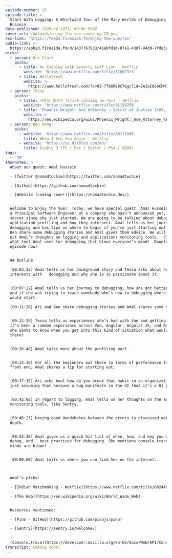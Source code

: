 ```yaml
---
episode-number: 29
episode-title: >-
  Start With Logging: A Whirlwind Tour of the Many Worlds of Debugging with Amal
  Hussein
date-published: 2020-08-10T11:00:00.000Z
cover-art: /uploads/enjoy-the-vue-cover-ep-29.png
rss-link: 'https://feeds.fireside.fm/enjoy-the-vue/rss'
audio-link: >-
  https://aphid.fireside.fm/d/1437767933/41abfd1d-87a1-43d7-94d9-7fda3a5120e1/1effe766-3c58-48b9-b2f9-1856c3e9af8f.mp3
picks:
  - person: Ari Clark
    picks:
      - title: An Evening with Beverly Luff Linn - Netflix
        website: 'https://www.netflix.com/title/81002313'
      - title: HelloFresh
        website: >-
          https://www.hellofresh.com/?c=92-7T6GR88C7&gclid=EAIaIQobChMIj4SErN_46gIVJv7jBx38nw-eEAAYASAAEgLx7_D_BwE&locale=en-US
  - person: Tessa
    picks:
      - title: 사랑의 불시착 (Crash Landing on You) - Netflix
        website: 'https://www.netflix.com/title/81159258'
      - title: 'Phoenix Wright: Ace Attorney − Spirit of Justice (iOS, Android, N3DS)'
        website: >-
          https://en.wikipedia.org/wiki/Phoenix_Wright:_Ace_Attorney_%E2%88%92_Spirit_of_Justice
  - person: Ben Hong
    picks:
      - website: 'https://www.netflix.com/title/80111845'
        title: When I See You Again - Netflix
      - website: 'https://us.diablo3.com/en/'
        title: Diablo 3 (PC / Mac / Switch / PS4 / XBOX)
tags:
  - '29' 
shownotes: >
  About our guest: Amal Hussein

  - [Twitter @nomadtechie](https://twitter.com/nomadtechie)

  - [Github](https://github.com/nomadtechie)

  - [Website (coming soon!)](https://nomadtechie.dev/)


  Welcome to Enjoy the Vue!  Today, we have special guest, Amal Hussein, who is
  a Principal Software Engineer at a company she hasn’t announced yet, it’s top
  secret since she just started. We are going to be talking about debugging and
  application profiling and how they intersect. Amal tells us her journey to
  debugging and has tips on where to begin if you’re just starting out. Ari and
  Ben share some debugging stories and Amal gives them advice. We will also find
  out Amal’s thoughts on logging and applications monitoring tools.  Find out
  what tool Amal uses for debugging that blows everyone’s mind!  Download this
  episode now! 


  ## Outline

  [00:03:13] Amal tells us her background story and Tessa asks about her
  interests with   debugging and why she is so passionate about it. 


  [00:07:22] Amal tells us her journey to debugging, how she got better at it,
  and if she was trying to teach somebody who’s new to debugging where they
  would start. 
   
  [00:11:26] Ari and Ben share debugging stories and Amal shares some advice. 


  [00:22:29] Tessa tells us experiences she’s had with Vue and getting bugs and
  it’s been a common experience across Vue, Angular, Angular JS, and React, so
  she wants to know when you get into this kind of situation what would you do
  there? 


  [00:26:48] Amal talks more about the profiling part. 


  [00:32:30] For all the beginners out there in terms of performance for the
  front end, Amal shares a tip for starting out. 


  [00:37:15] Ari asks Amal how do you break that habit in an organization of
  just assuming that because a bug manifests in the UI that it’s a UI problem?  


  [00:42:08] In regard to logging, Amal tells us her thoughts on the application
  monitoring tools, like Sentry. 


  [00:46:25] Having good Handshakes between the errors is discussed more in
  depth. 


  [00:53:48] Amal gives us a quick hit list of when, how, and why you would
  debug, and   best practices for debugging. She mentions console.trace and
  minds are blown!  


  [00:00:00] Amal tells us where you can find her on the internet.



  Amal's picks:

  - [Indian Matchmaking - Netflix](https://www.netflix.com/title/80244565)

  - [The Web](https://en.wikipedia.org/wiki/World_Wide_Web)


  Resources mentioned:

  - [Pino - GitHub](https://github.com/pinojs/pino)

  - [Sentry](https://sentry.io/welcome/)

  -
  [Console.trace](https://developer.mozilla.org/en-US/docs/Web/API/Console/trace)
transcript: Coming soon!
---
```

